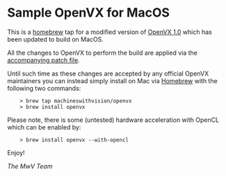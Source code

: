 # Sample OpenVX for MacOS

This is a [homebrew](http://brew.sh) tap for a modified version of [OpenVX 1.0](https://www.khronos.org/openvx/) which has been updated to build on MacOS. 

All the changes to OpenVX to perform the build are applied via the [accompanying patch file](https://raw.githubusercontent.com/machineswithvision/homebrew-openvx/master/openvx_sample_macos.diff). 

Until such time as these changes are accepted by any official OpenVX maintainers you can instead simply install on Mac via [Homebrew](http://brew.sh) with the following two commands:

		> brew tap machineswithvision/openvx
		> brew install openvx

Please note, there is some (untested) hardware acceleration with OpenCL which can be enabled by:

		> brew install openvx --with-opencl 

Enjoy!

*The MwV Team*


